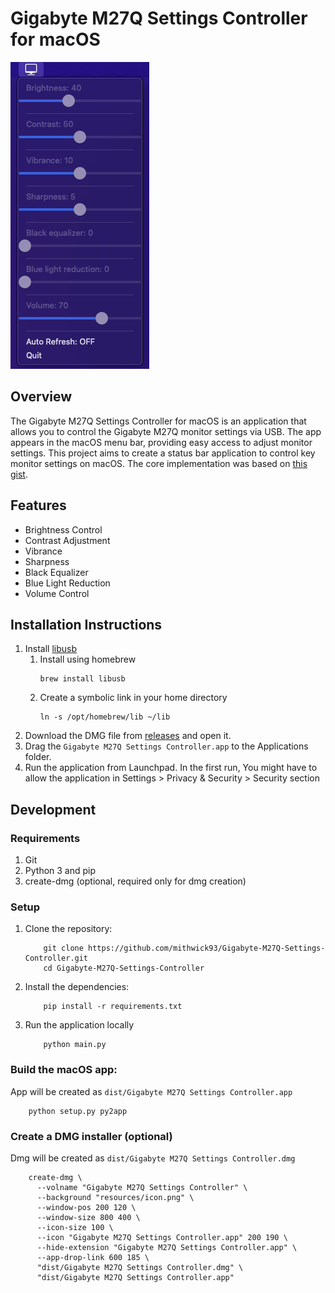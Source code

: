 # Gigabyte M27Q Settings Controller for macOS

![sample](resources/sample.png)

## Overview

The Gigabyte M27Q Settings Controller for macOS is an application that allows you to control the Gigabyte M27Q monitor
settings via USB.
The app appears in the macOS menu bar, providing easy access to adjust monitor settings.
This project aims to create a status bar application to control key monitor settings on macOS.
The core implementation was based on [this gist](https://gist.github.com/wadimw/4ac972d07ed1f3b6f22a101375ecac41).

## Features

- Brightness Control
- Contrast Adjustment
- Vibrance
- Sharpness
- Black Equalizer
- Blue Light Reduction
- Volume Control

## Installation Instructions

1. Install [libusb](https://libusb.info/)
    1. Install using homebrew
        ```shell 
        brew install libusb
        ```
    2. Create a symbolic link in your home directory
        ```shell
        ln -s /opt/homebrew/lib ~/lib
        ```
2. Download the DMG file from [releases](https://github.com/mithwick93/Gigabyte-M27Q-Settings-Controller/releases) and
   open it.
3. Drag the `Gigabyte M27Q Settings Controller.app` to the Applications folder.
4. Run the application from Launchpad. In the first run, You might have to allow the application in Settings > Privacy &
   Security > Security section

## Development

### Requirements

1. Git
2. Python 3 and pip
3. create-dmg (optional, required only for dmg creation)

### Setup

1. Clone the repository:

    ```shell
        git clone https://github.com/mithwick93/Gigabyte-M27Q-Settings-Controller.git
        cd Gigabyte-M27Q-Settings-Controller
    ```

2. Install the dependencies:

    ```shell
        pip install -r requirements.txt
    ```

3. Run the application locally

    ```shell
        python main.py
    ```

### Build the macOS app:

App will be created as  ``dist/Gigabyte M27Q Settings Controller.app``

```shell
    python setup.py py2app
```

### Create a DMG installer (optional)

Dmg will be created as ``dist/Gigabyte M27Q Settings Controller.dmg``

```shell
    create-dmg \
      --volname "Gigabyte M27Q Settings Controller" \
      --background "resources/icon.png" \
      --window-pos 200 120 \
      --window-size 800 400 \
      --icon-size 100 \
      --icon "Gigabyte M27Q Settings Controller.app" 200 190 \
      --hide-extension "Gigabyte M27Q Settings Controller.app" \
      --app-drop-link 600 185 \
      "dist/Gigabyte M27Q Settings Controller.dmg" \
      "dist/Gigabyte M27Q Settings Controller.app"
```
